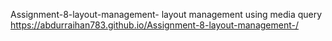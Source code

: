 Assignment-8-layout-management-
layout management using media query
 https://abdurraihan783.github.io/Assignment-8-layout-management-/
